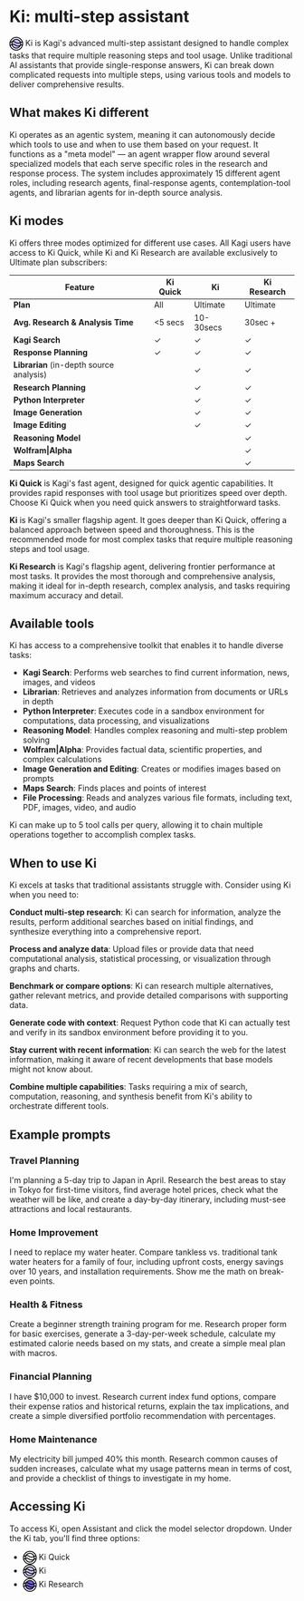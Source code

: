 # Ki: multi-step assistant

<img src="./media/ki.svg" alt="Ki Quick icon" style="display:inline; vertical-align:middle; width:24px; height:24px;" /> Ki is Kagi's advanced multi-step assistant designed to handle complex tasks that require multiple reasoning steps and tool usage. Unlike traditional AI assistants that provide single-response answers, Ki can break down complicated requests into multiple steps, using various tools and models to deliver comprehensive results.

## What makes Ki different

Ki operates as an agentic system, meaning it can autonomously decide which tools to use and when to use them based on your request. It functions as a "meta model" — an agent wrapper flow around several specialized models that each serve specific roles in the research and response process. The system includes approximately 15 different agent roles, including research agents, final-response agents, contemplation-tool agents, and librarian agents for in-depth source analysis.

## Ki modes

Ki offers three modes optimized for different use cases. All Kagi users have access to Ki Quick, while Ki and Ki Research are available exclusively to Ultimate plan subscribers:

| Feature | Ki Quick | Ki | Ki Research |
|------|---------|-------|------------|
| **Plan** | All | Ultimate | Ultimate |
| **Avg. Research & Analysis Time** | <5 secs | 10-30secs | 30sec + |
| **Kagi Search** | ✓ | ✓ | ✓ |
| **Response Planning** | ✓ | ✓ | ✓ |
| **Librarian** (in-depth source analysis) |  | ✓ | ✓ |
| **Research Planning** |  | ✓ | ✓ |
| **Python Interpreter** |  | ✓ | ✓ |
| **Image Generation** |  | ✓ | ✓ |
| **Image Editing** |  | ✓ | ✓ |
| **Reasoning Model** |  |  | ✓ |
| **Wolfram\|Alpha** |  |  | ✓ |
| **Maps Search** |  |  | ✓ |

**Ki Quick** is Kagi's fast agent, designed for quick agentic capabilities. It provides rapid responses with tool usage but prioritizes speed over depth. Choose Ki Quick when you need quick answers to straightforward tasks.

**Ki** is Kagi's smaller flagship agent. It goes deeper than Ki Quick, offering a balanced approach between speed and thoroughness. This is the recommended mode for most complex tasks that require multiple reasoning steps and tool usage.

**Ki Research** is Kagi's flagship agent, delivering frontier performance at most tasks. It provides the most thorough and comprehensive analysis, making it ideal for in-depth research, complex analysis, and tasks requiring maximum accuracy and detail.

## Available tools

Ki has access to a comprehensive toolkit that enables it to handle diverse tasks:

- **Kagi Search**: Performs web searches to find current information, news, images, and videos
- **Librarian**: Retrieves and analyzes information from documents or URLs in depth
- **Python Interpreter**: Executes code in a sandbox environment for computations, data processing, and visualizations
- **Reasoning Model**: Handles complex reasoning and multi-step problem solving
- **Wolfram|Alpha**: Provides factual data, scientific properties, and complex calculations
- **Image Generation and Editing**: Creates or modifies images based on prompts
- **Maps Search**: Finds places and points of interest
- **File Processing**: Reads and analyzes various file formats, including text, PDF, images, video, and audio

Ki can make up to 5 tool calls per query, allowing it to chain multiple operations together to accomplish complex tasks.

## When to use Ki

Ki excels at tasks that traditional assistants struggle with. Consider using Ki when you need to:

**Conduct multi-step research**: Ki can search for information, analyze the results, perform additional searches based on initial findings, and synthesize everything into a comprehensive report.

**Process and analyze data**: Upload files or provide data that need computational analysis, statistical processing, or visualization through graphs and charts.

**Benchmark or compare options**: Ki can research multiple alternatives, gather relevant metrics, and provide detailed comparisons with supporting data.

**Generate code with context**: Request Python code that Ki can actually test and verify in its sandbox environment before providing it to you.

**Stay current with recent information**: Ki can search the web for the latest information, making it aware of recent developments that base models might not know about.

**Combine multiple capabilities**: Tasks requiring a mix of search, computation, reasoning, and synthesis benefit from Ki's ability to orchestrate different tools.

## Example prompts

### Travel Planning 
I'm planning a 5-day trip to Japan in April. Research the best areas to stay in Tokyo for first-time visitors, find average hotel prices, check what the weather will be like, and create a day-by-day itinerary, including must-see attractions and local restaurants.

### Home Improvement
I need to replace my water heater. Compare tankless vs. traditional tank water heaters for a family of four, including upfront costs, energy savings over 10 years, and installation requirements. Show me the math on break-even points.


### Health & Fitness
Create a beginner strength training program for me. Research proper form for basic exercises, generate a 3-day-per-week schedule, calculate my estimated calorie needs based on my stats, and create a simple meal plan with macros.

### Financial Planning
I have $10,000 to invest. Research current index fund options, compare their expense ratios and historical returns, explain the tax implications, and create a simple diversified portfolio recommendation with percentages.

### Home Maintenance
My electricity bill jumped 40% this month. Research common causes of sudden increases, calculate what my usage patterns mean in terms of cost, and provide a checklist of things to investigate in my home.

## Accessing Ki

To access Ki, open Assistant and click the model selector dropdown.
Under the Ki tab, you'll find three options: 
- <img src="./media/ki-quick.svg" alt="Ki Quick icon" style="display:inline; vertical-align:middle; width:24px; height:24px;" /> Ki Quick
- <img src="./media/ki.svg" alt="Ki" style="display:inline; vertical-align:middle; width:24px; height:24px;" /> Ki
- <img src="./media/ki-research.svg" alt="Ki Research" style="display:inline; vertical-align:middle; width:24px; height:24px;" /> Ki Research
